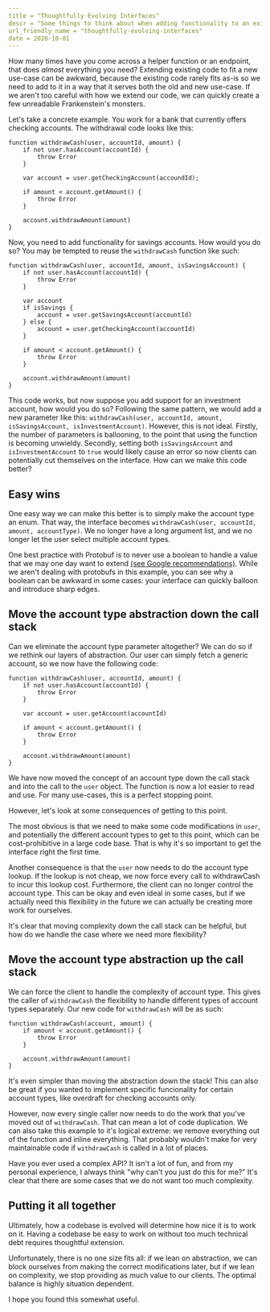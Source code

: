 ```yaml
---
title = "Thoughtfully Evolving Interfaces"
descr = "Some things to think about when adding functionality to an existing codebase?"
url_friendly_name = "thoughtfully-evolving-interfaces"
date = 2020-10-01
---
```


How many times have you come across a helper function or an endpoint, that does *almost* everything you need? Extending existing code to fit a new use-case can be awkward, because the existing code rarely fits as-is so we need to add to it in a way that it serves both the old and new use-case. If we aren't too careful with how we extend our code, we can quickly create a few unreadable Frankenstein's monsters.

Let's take a concrete example. You work for a bank that currently offers checking accounts. The withdrawal code looks like this: 

```
function withdrawCash(user, accountId, amount) {
    if not user.hasAccount(accountId) {
        throw Error
    }

    var account = user.getCheckingAccount(accoundId);

    if amount < account.getAmount() {
        throw Error
    }

    account.withdrawAmount(amount)
}
```

Now, you need to add functionality for savings accounts. How would you do so? You may be tempted to reuse the `withdrawCash` function like such:

```
function withdrawCash(user, accountId, amount, isSavingsAccount) {
    if not user.hasAccount(accountId) {
        throw Error
    }

    var account
    if isSavings {
        account = user.getSavingsAccount(accountId)
    } else {
        account = user.getCheckingAccount(accountId)
    }

    if amount < account.getAmount() {
        throw Error
    }

    account.withdrawAmount(amount)
}
```

This code works, but now suppose you add support for an investment account, how would you do so? Following the same pattern, we would add a new parameter like this: `withdrawCash(user, accountId, amount, isSavingsAccount, isInvestmentAccount)`. However, this is not ideal. Firstly, the number of parameters is ballooning, to the point that using the function is becoming unwieldy. Secondly, setting both `isSavingsAccount` and `isInvestmentAccount` to `true` would likely cause an error so now clients can potentially cut themselves on the interface. How can we make this code better?

## Easy wins

One easy way we can make this better is to simply make the account type an enum. That way, the interface becomes `withdrawCash(user, accountId, amount, accountType)`. We no longer have a long argument list, and we no longer let the user select multiple account types.

One best practice with Protobuf is to never use a boolean to handle a value that we may one day want to extend [(see Google recommendations)][goog-proto]. While we aren't dealing with protobufs in this example, you can see why a boolean can be awkward in some cases: your interface can quickly balloon and introduce sharp edges.

## Move the account type abstraction down the call stack

Can we eliminate the account type parameter altogether? We can do so if we rethink our layers of abstraction. Our user can simply fetch a generic account, so we now have the following code:

```
function withdrawCash(user, accountId, amount) {
    if not user.hasAccount(accountId) {
        throw Error
    }

    var account = user.getAccount(accountId)

    if amount < account.getAmount() {
        throw Error
    }

    account.withdrawAmount(amount)
}
```

We have now moved the concept of an account type down the call stack and into the call to the `user` object. The function is now a lot easier to read and use. For many use-cases, this is a perfect stopping point.

However, let's look at some consequences of getting to this point.

The most obvious is that we need to make some code modifications in `user`, and potentially the different account types to get to this point, which can be cost-prohibitive in a large code base. That is why it's so important to get the interface right the first time.

Another consequence is that the `user` now needs to do the account type lookup. If the lookup is not cheap, we now force every call to withdrawCash to incur this lookup cost. Furthermore, the client can no longer control the account type. This can be okay and even ideal in some cases, but if we actually need this flexibility in the future we can actually be creating more work for ourselves.

It's clear that moving complexity down the call stack can be helpful, but how do we handle the case where we need more flexibility?

## Move the account type abstraction up the call stack

We can force the client to handle the complexity of account type. This gives the caller of `withdrawCash` the flexibility to handle different types of account types separately. Our new code for `withdrawCash` will be as such:

```
function withdrawCash(account, amount) {
    if amount < account.getAmount() {
        throw Error
    }

    account.withdrawAmount(amount)
}
```

It's even simpler than moving the abstraction down the stack! This can also be great if you wanted to implement specific funcionality for certain account types, like overdraft for checking accounts only.

However, now every single caller now needs to do the work that you've moved out of `withdrawCash`. That can mean a lot of code duplication. We can also take this example to it's logical extreme: we remove everything out of the function and inline everything. That probably wouldn't make for very maintainable code if `withdrawCash` is called in a lot of places.

Have you ever used a complex API? It isn't a lot of fun, and from my personal experience, I always think "why can't you just do this for me?" It's clear that there are some cases that we do not want too much complexity.

## Putting it all together

Ultimately, how a codebase is evolved will determine how nice it is to work on it. Having a codebase be easy to work on without too much technical debt requires thoughtful extension.

Unfortunately, there is no one size fits all: if we lean on abstraction, we can block ourselves from making the correct modifications later, but if we lean on complexity, we stop providing as much value to our clients. The optimal balance is highly situation dependent.

I hope you found this somewhat useful.

[goog-proto]: https://cloud.google.com/apis/design/design_patterns#bool_vs_enum_vs_string
